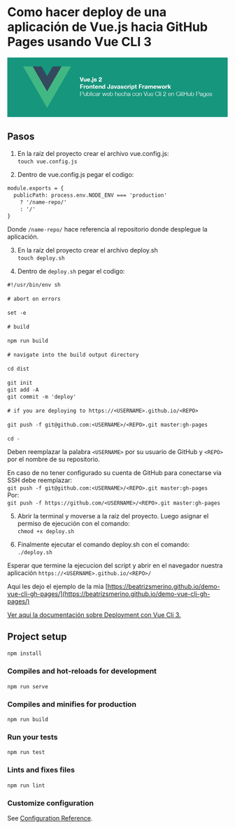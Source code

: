 # Como hacer deploy de una aplicación de Vue.js hacia GitHub Pages usando Vue CLI 3

![demo-vue-cli-gh-pages gh-pages](https://github.com/beatrizsmerino/demo-vue-cli-gh-pages/blob/master/documentation/images/demo-vue-cli-gh-pages.jpg)

## Pasos

1. En la raíz del proyecto crear el archivo vue.config.js:  
   `touch vue.config.js`

2. Dentro de vue.config.js pegar el codigo:

```
module.exports = {
  publicPath: process.env.NODE_ENV === 'production'
    ? '/name-repo/'
    : '/'
}
```

Donde `/name-repo/` hace referencia al repositorio donde desplegue la aplicación.

3. En la raíz del proyecto crear el archivo deploy.sh  
   `touch deploy.sh`

4. Dentro de `deploy.sh` pegar el codigo:

```
#!/usr/bin/env sh

# abort on errors

set -e

# build

npm run build

# navigate into the build output directory

cd dist

git init
git add -A
git commit -m 'deploy'

# if you are deploying to https://<USERNAME>.github.io/<REPO>

git push -f git@github.com:<USERNAME>/<REPO>.git master:gh-pages

cd -
```

Deben reemplazar la palabra `<USERNAME>` por su usuario de GitHub y `<REPO>` por el nombre de su repositorio.

En caso de no tener configurado su cuenta de GitHub para conectarse via SSH debe reemplazar:  
`git push -f git@github.com:<USERNAME>/<REPO>.git master:gh-pages`  
Por:  
`git push -f https://github.com/<USERNAME>/<REPO>.git master:gh-pages`

5. Abrir la terminal y moverse a la raíz del proyecto. Luego asignar el permiso de ejecución con el comando:  
   `chmod +x deploy.sh`

6. Finalmente ejecutar el comando deploy.sh con el comando:  
   `./deploy.sh`

Esperar que termine la ejecucion del script y abrir en el navegador nuestra aplicación
`https://<USERNAME>.github.io/<REPO>/`

Aqui les dejo el ejemplo de la mia [https://beatrizsmerino.github.io/demo-vue-cli-gh-pages/](https://beatrizsmerino.github.io/demo-vue-cli-gh-pages/)

[Ver aqui la documentación sobre Deployment con Vue Cli 3.](https://cli.vuejs.org/guide/deployment.html#github-pages)

## Project setup

```
npm install
```

### Compiles and hot-reloads for development

```
npm run serve
```

### Compiles and minifies for production

```
npm run build
```

### Run your tests

```
npm run test
```

### Lints and fixes files

```
npm run lint
```

### Customize configuration

See [Configuration Reference](https://cli.vuejs.org/config/).
